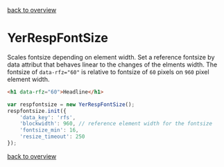 [back to overview](../README.markdown#assets)

YerRespFontSize
===========

Scales fontsize depending on element width. Set a reference fontsize by data attribut that behaves linear to the changes of the elments width. The fontsize of `data-rfz="60"` is relative to fontsize of `60` pixels on `960` pixel element width.

````html
<h1 data-rfz="60">Headline</h1>
````

````javascript
var respfontsize = new YerRespFontSize();
respfontsize.init({
	'data_key': 'rfs',
	'blockwidth': 960, // reference element width for the fontsize
	'fontsize_min': 16,
	'resize_timeout': 250
});
````

[back to overview](../README.markdown#assets)